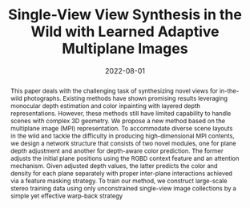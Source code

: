 ---
title: "Single-View View Synthesis in the Wild with Learned Adaptive Multiplane Images"
collection: publications
permalink: /publication/adampi
excerpt: 
date: 2022-08-01
venue: 'ACM SIGGRAPH'
teaser: /images/adampi2.gif
authors: "Yuxuan Han, <b>Ruicheng Wang</b>, Jiaolong Yang"
paper: https://arxiv.org/pdf/2205.11733.pdf
arxiv: https://arxiv.org/pdf/2205.11733
projectpage: https://yxuhan.github.io/AdaMPI/
abstract: "This paper deals with the challenging task of synthesizing novel views for in-the-wild photographs. Existing methods have shown promising results leveraging monocular depth estimation and color inpainting with layered depth representations. However, these methods still have limited capability to handle scenes with complex 3D geometry. We propose a new method based on the multiplane image (MPI) representation. To accommodate diverse scene layouts in the wild and tackle the difficulty in producing high-dimensional MPI contents, we design a network structure that consists of two novel modules, one for plane depth adjustment and another for depth-aware color prediction. The former adjusts the initial plane positions using the RGBD context feature and an attention mechanism. Given adjusted depth values, the latter predicts the color and density for each plane separately with proper inter-plane interactions achieved via a feature masking strategy. To train our method, we construct large-scale stereo training data using only unconstrained single-view image collections by a simple yet effective warp-back strategy"
---